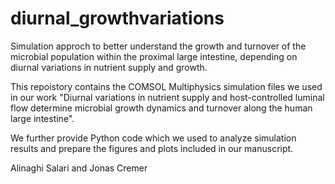 # diurnal_growthvariations

Simulation approch to better understand the growth and turnover of the microbial population within the proximal large intestine, depending on diurnal variations in nutrient supply and growth. 

This repoistory contains the COMSOL Multiphysics simulation files we used in our work "Diurnal  variations in nutrient supply and host-controlled luminal flow determine microbial growth dynamics and turnover along the human large intestine". 

We further provide Python code which we used to analyze simulation results and prepare the figures and plots included in our manuscript.

Alinaghi Salari and Jonas Cremer
